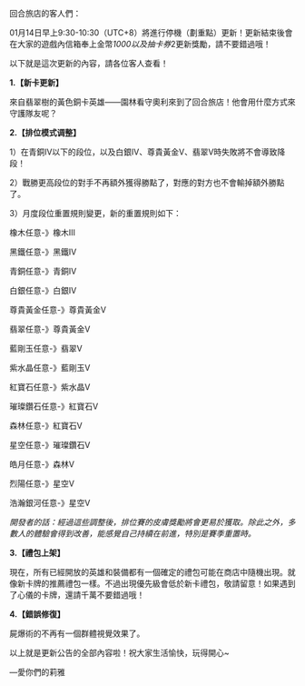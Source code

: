 回合旅店的客人們：



01月14日早上9:30-10:30（UTC+8）將進行停機（劃重點）更新！更新結束後會在大家的遊戲內信箱奉上金幣*1000以及抽卡券*2更新獎勵，請不要錯過哦！

以下就是這次更新的內容，請各位客人查看！



**1.【新卡更新】**

來自翡翠樹的黃色銅卡英雄——園林看守奧利來到了回合旅店！他會用什麼方式來守護隊友呢？



**2.【排位模式调整】**

1）在青銅IV以下的段位，以及白銀IV、尊貴黃金V、翡翠V時失敗將不會導致降段！

2）戰勝更高段位的對手不再額外獲得勝點了，對應的對方也不會輸掉額外勝點了。

3）月度段位重置規則變更，新的重置規則如下：

橡木任意-》橡木III

黑鐵任意-》黑鐵IV

青銅任意-》青銅IV

白銀任意-》白銀IV

尊貴黃金任意-》尊貴黃金V



翡翠任意-》尊貴黃金V

藍剛玉任意-》翡翠V

紫水晶任意-》藍剛玉V

紅寶石任意-》紫水晶V

璀璨鑽石任意-》紅寶石V



森林任意-》紅寶石V

星空任意-》璀璨鑽石V

皓月任意-》森林V

烈陽任意-》星空V

浩瀚銀河任意-》星空V

*開發者的話：經過這些調整後，排位賽的皮膚獎勵將會更易於獲取。除此之外，多數人的體驗會得到改善，能感覺自己持續在前進，特別是賽季重置時。*



**3.【禮包上架】**

現在，所有已經開放的英雄和裝備都有一個確定的禮包可能在商店中隨機出現。就像新卡牌的推薦禮包一樣。不過出現優先級會低於新卡禮包，敬請留意！如果遇到了心儀的卡牌，還請千萬不要錯過哦！



**4.【錯誤修復】**

屍爆術的不再有一個群體視覺效果了。



以上就是更新公告的全部內容啦！祝大家生活愉快，玩得開心~

—愛你們的莉雅